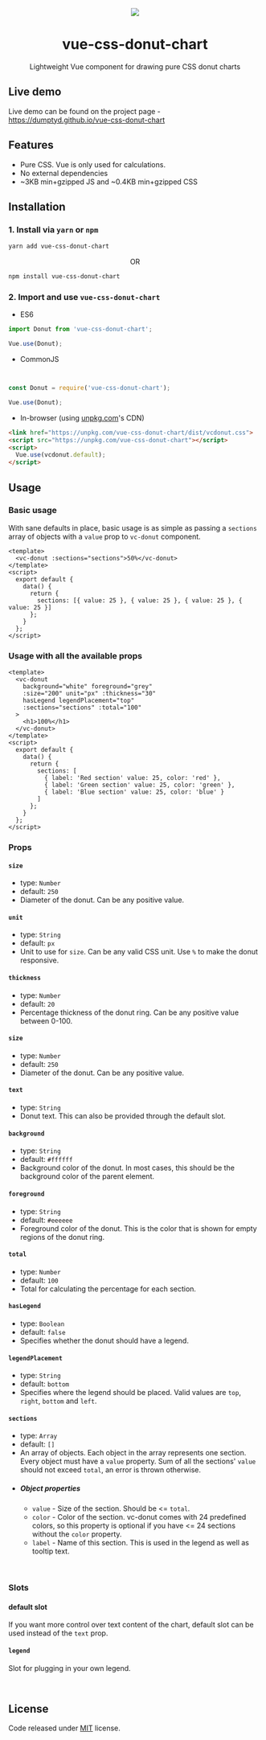 <p align="center">
  <a href="https://dumptyd.github.io/vue-css-donut-chart">
    <img src="https://dumptyd.github.io/favicon.png">
  </a>
  <h1 align="center">vue-css-donut-chart</h1>
  <p align="center">Lightweight Vue component for drawing pure CSS donut charts</p>
</p>


## Live demo

Live demo can be found on the project page - https://dumptyd.github.io/vue-css-donut-chart

## Features

* Pure CSS. Vue is only used for calculations.
* No external dependencies
* ~3KB min+gzipped JS and ~0.4KB min+gzipped CSS

## Installation

### 1. Install via `yarn` or `npm`

```bash
yarn add vue-css-donut-chart
```
<p align="center">OR</p>

```bash
npm install vue-css-donut-chart
```

### 2. Import and use `vue-css-donut-chart`

- ES6

```javascript
import Donut from 'vue-css-donut-chart';

Vue.use(Donut);

```

- CommonJS 

```javascript


const Donut = require('vue-css-donut-chart');

Vue.use(Donut);

```

- In-browser (using [unpkg.com](https://unpkg.com)'s CDN)


```html
<link href="https://unpkg.com/vue-css-donut-chart/dist/vcdonut.css">
<script src="https://unpkg.com/vue-css-donut-chart"></script>
<script>
  Vue.use(vcdonut.default);
</script>
```

## Usage

### Basic usage 

With sane defaults in place, basic usage is as simple as passing a `sections` array of objects with a `value` prop to `vc-donut` component.

```vue
<template>
  <vc-donut :sections="sections">50%</vc-donut>
</template>
<script>
  export default {
    data() {
      return {
        sections: [{ value: 25 }, { value: 25 }, { value: 25 }, { value: 25 }]
      };
    }
  };
</script>
```

### Usage with all the available props

```vue
<template>
  <vc-donut
    background="white" foreground="grey"
    :size="200" unit="px" :thickness="30"
    hasLegend legendPlacement="top"
    :sections="sections" :total="100"
  >
    <h1>100%</h1>
  </vc-donut>
</template>
<script>
  export default {
    data() {
      return {
        sections: [
          { label: 'Red section' value: 25, color: 'red' },
          { label: 'Green section' value: 25, color: 'green' },
          { label: 'Blue section' value: 25, color: 'blue' }
        ]
      };
    }
  };
</script>
```

### Props

#### `size`
- type: `Number`
- default: `250`
- Diameter of the donut. Can be any positive value.


#### `unit`
- type: `String`
- default: `px`
- Unit to use for `size`. Can be any valid CSS unit. Use `%` to make the donut responsive.

#### `thickness`
- type: `Number`
- default: `20`
- Percentage thickness of the donut ring. Can be any positive value between 0-100.

#### `size`
- type: `Number`
- default: `250`
- Diameter of the donut. Can be any positive value.

#### `text`
- type: `String`
- Donut text. This can also be provided through the default slot.

#### `background`
- type: `String`
- default: `#ffffff`
- Background color of the donut. In most cases, this should be the background color of the parent element.

#### `foreground`
- type: `String`
- default: `#eeeeee`
- Foreground color of the donut. This is the color that is shown for empty regions of the donut ring.

#### `total`
- type: `Number`
- default: `100`
- Total for calculating the percentage for each section.

#### `hasLegend`
- type: `Boolean`
- default: `false`
- Specifies whether the donut should have a legend.

#### `legendPlacement`
- type: `String`
- default: `bottom`
- Specifies where the legend should be placed. Valid values are `top`, `right`, `bottom` and `left`.

#### `sections`
- type: `Array`
- default: `[]`
- An array of objects. Each object in the array represents one section. Every object must have a `value` property. Sum of all the sections' `value` should not exceed `total`, an error is thrown otherwise.
- ##### Object properties
  - `value` - Size of the section. Should be <= `total`.
  - `color` - Color of the section. vc-donut comes with 24 predefined colors, so this property is optional if you have <= 24 sections without the `color` property.
  - `label` - Name of this section. This is used in the legend as well as tooltip text.

<br>

### Slots

#### default slot

If you want more control over text content of the chart, default slot can be used instead of the `text` prop.

#### `legend`

Slot for plugging in your own legend.

<br>

## License

Code released under [MIT]((https://github.com/vue-css-donut-chart/vue-css-donut-chart/blob/master/LICENSE)) license.
